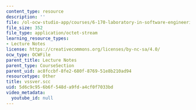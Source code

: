 ```yaml
---
content_type: resource
description: ''
file: /ol-ocw-studio-app/courses/6-170-laboratory-in-software-engineering-fall-2005/5d6c9c956b6f548da9fda4cf0f7033bd_vssver.scc
file_size: 352
file_type: application/octet-stream
learning_resource_types:
- Lecture Notes
license: https://creativecommons.org/licenses/by-nc-sa/4.0/
ocw_type: OCWFile
parent_title: Lecture Notes
parent_type: CourseSection
parent_uid: ac8fccbf-8fe2-680f-8769-51e8b210ad94
resourcetype: Other
title: vssver.scc
uid: 5d6c9c95-6b6f-548d-a9fd-a4cf0f7033bd
video_metadata:
  youtube_id: null
---
```

